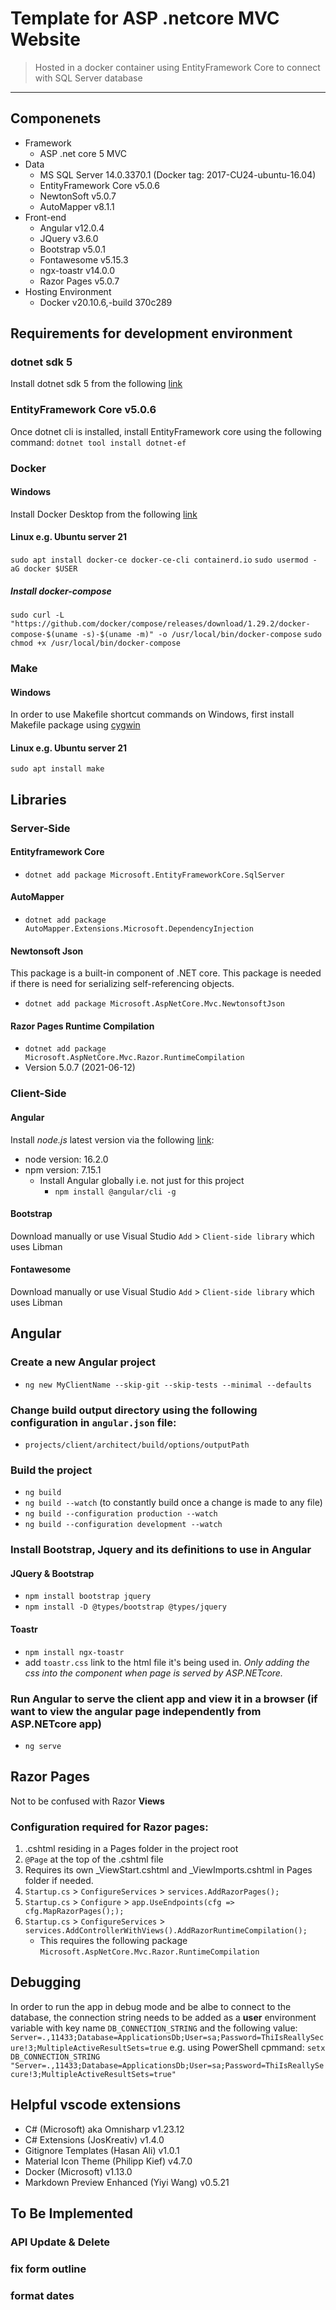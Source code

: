 # Template for ASP .netcore MVC Website 
> Hosted in a docker container using EntityFramework Core to connect with SQL Server database
---
## Componenets
- Framework
    - ASP .net core 5 MVC
- Data
    - MS SQL Server 14.0.3370.1 (Docker tag: 2017-CU24-ubuntu-16.04)
    - EntityFramework Core v5.0.6
    - NewtonSoft v5.0.7
    - AutoMapper v8.1.1
- Front-end
    - Angular v12.0.4
    - JQuery v3.6.0
    - Bootstrap v5.0.1
    - Fontawesome v5.15.3
    - ngx-toastr v14.0.0
    - Razor Pages v5.0.7
- Hosting Environment
    - Docker v20.10.6,-build 370c289

## Requirements for development environment
### dotnet sdk 5
Install dotnet sdk 5 from the following [link](https://dotnet.microsoft.com/download/dotnet/5.0)

### EntityFramework Core v5.0.6
Once dotnet cli is installed, install EntityFramework core using the following command:
`dotnet tool install dotnet-ef`

### Docker
#### Windows
Install Docker Desktop from the following [link](https://docs.docker.com/docker-for-windows/install/)
#### Linux e.g. Ubuntu server 21
`sudo apt install docker-ce docker-ce-cli containerd.io`
`sudo usermod -aG docker $USER`
##### Install docker-compose
`sudo curl -L "https://github.com/docker/compose/releases/download/1.29.2/docker-compose-$(uname -s)-$(uname -m)" -o /usr/local/bin/docker-compose`
`sudo chmod +x /usr/local/bin/docker-compose`

### Make
#### Windows
In order to use Makefile shortcut commands on Windows, first install Makefile package using [cygwin](https://cygwin.com/install.html)
#### Linux e.g. Ubuntu server 21
`sudo apt install make`

## Libraries
### Server-Side
#### Entityframework Core
- `dotnet add package Microsoft.EntityFrameworkCore.SqlServer`
#### AutoMapper
- `dotnet add package AutoMapper.Extensions.Microsoft.DependencyInjection`
#### Newtonsoft Json
This package is a built-in component of .NET core. This package is needed if there is need for serializing self-referencing objects.
- `dotnet add package Microsoft.AspNetCore.Mvc.NewtonsoftJson`
#### Razor Pages Runtime Compilation
- `dotnet add package Microsoft.AspNetCore.Mvc.Razor.RuntimeCompilation`
- Version 5.0.7 (2021-06-12)
### Client-Side
#### Angular 
Install *node.js* latest version via the following [link](https://nodejs.org/en/download/current/):
- node version: 16.2.0
- npm version: 7.15.1
    - Install Angular globally i.e. not just for this project
        - `npm install @angular/cli -g`
#### Bootstrap
Download manually or use Visual Studio `Add` > `Client-side library` which uses Libman
#### Fontawesome
Download manually or use Visual Studio `Add` > `Client-side library` which uses Libman

## Angular
### Create a new Angular project
- `ng new MyClientName --skip-git --skip-tests --minimal --defaults`
### Change build output directory using the following configuration in `angular.json` file:
- `projects/client/architect/build/options/outputPath`
### Build the project
- `ng build`
- `ng build --watch` (to constantly build once a change is made to any file)
- `ng build --configuration production --watch`
- `ng build --configuration development --watch`
### Install Bootstrap, Jquery and its definitions to use in Angular
#### JQuery & Bootstrap
- `npm install bootstrap jquery`
- `npm install -D @types/bootstrap @types/jquery`
#### Toastr
- `npm install ngx-toastr`
- add `toastr.css` link to the html file it's being used in. *Only adding the css into the component when page is served by ASP.NETcore.*
### Run Angular to serve the client app and view it in a browser (if want to view the angular page independently from ASP.NETcore app)
- `ng serve`

## Razor Pages
Not to be confused with Razor **Views**
### Configuration required for Razor pages:
1. .cshtml residing in a Pages folder in the project root
2. `@Page` at the top of the .cshtml file
3. Requires its own _ViewStart.cshtml and _ViewImports.cshtml in Pages folder if needed.
3. `Startup.cs` > `ConfigureServices` > `services.AddRazorPages();`
4. `Startup.cs` > `Configure` > `app.UseEndpoints(cfg => cfg.MapRazorPages(););`
5. `Startup.cs` > `ConfigureServices` > `services.AddControllerWithViews().AddRazorRuntimeCompilation();` 
    - This requires the following package `Microsoft.AspNetCore.Mvc.Razor.RuntimeCompilation`

## Debugging
In order to run the app in debug mode and be albe to connect to the database, the connection string needs to be added as a **user** environment variable with key name `DB_CONNECTION_STRING` and the following value:
`Server=.,11433;Database=ApplicationsDb;User=sa;Password=ThiIsReallySecure!3;MultipleActiveResultSets=true`
e.g. using PowerShell cpmmand:
`setx DB_CONNECTION_STRING "Server=.,11433;Database=ApplicationsDb;User=sa;Password=ThiIsReallySecure!3;MultipleActiveResultSets=true"`

## Helpful vscode extensions
- C# (Microsoft) aka Omnisharp v1.23.12
- C# Extensions (JosKreativ) v1.4.0
- Gitignore Templates (Hasan Ali) v1.0.1
- Material Icon Theme (Philipp Kief) v4.7.0
- Docker (Microsoft) v1.13.0
- Markdown Preview Enhanced (Yiyi Wang) v0.5.21

## To Be Implemented
### API Update & Delete
### fix form outline
### format dates